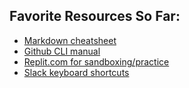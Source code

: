 ## Favorite Resources So Far:

- [Markdown cheatsheet](https://github.com/adam-p/markdown-here/wiki/Markdown-Cheatsheet)
- [Github CLI manual](https://cli.github.com/manual/gh_repo_create)
- [Replit.com for sandboxing/practice](https://replit.com)
- [Slack keyboard shortcuts](https://slack.com/help/articles/217626598-Get-around-faster-with-keyboard-shortcuts)

